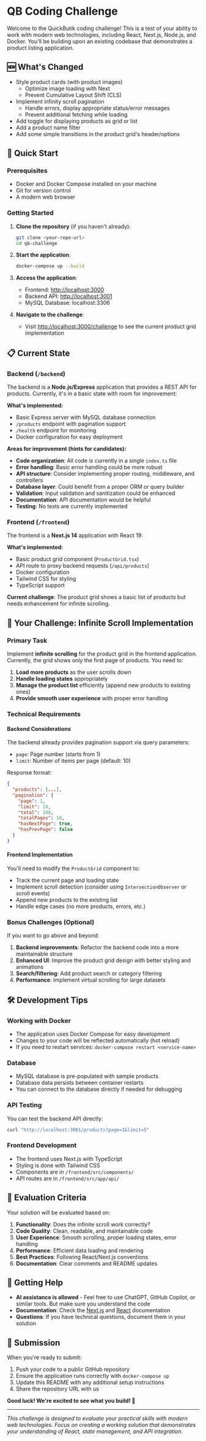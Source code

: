 # QB Coding Challenge

Welcome to the QuickButik coding challenge! This is a test of your ability to work with modern web technologies, including React, Next.js, Node.js, and Docker. You'll be building upon an existing codebase that demonstrates a product listing application.

## 🆕 What's Changed
- Style product cards (with product images)
  - Optimize image loading with Next
  - Prevent Cumulative Layout Shift (CLS)
- Implement infinity scroll pagination
  - Handle errors, display appropriate status/error messages
  - Prevent additional fetching while loading 
- Add toggle for displaying products as grid or list
- Add a product name filter
- Add some simple transitions in the product grid's header/options

## 🚀 Quick Start

### Prerequisites
- Docker and Docker Compose installed on your machine
- Git for version control
- A modern web browser

### Getting Started

1. **Clone the repository** (if you haven't already):
   ```bash
   git clone <your-repo-url>
   cd qb-challenge
   ```

2. **Start the application**:
   ```bash
   docker-compose up --build
   ```

3. **Access the application**:
   - Frontend: [http://localhost:3000](http://localhost:3000)
   - Backend API: [http://localhost:3001](http://localhost:3001)
   - MySQL Database: localhost:3306

4. **Navigate to the challenge**:
   - Visit [http://localhost:3000/challenge](http://localhost:3000/challenge) to see the current product grid implementation

## 📋 Current State

### Backend (`/backend`)
The backend is a **Node.js/Express** application that provides a REST API for products. Currently, it's in a basic state with room for improvement:

**What's implemented:**
- Basic Express server with MySQL database connection
- `/products` endpoint with pagination support
- `/health` endpoint for monitoring
- Docker configuration for easy deployment

**Areas for improvement (hints for candidates):**
- **Code organization**: All code is currently in a single `index.ts` file
- **Error handling**: Basic error handling could be more robust
- **API structure**: Consider implementing proper routing, middleware, and controllers
- **Database layer**: Could benefit from a proper ORM or query builder
- **Validation**: Input validation and sanitization could be enhanced
- **Documentation**: API documentation would be helpful
- **Testing**: No tests are currently implemented

### Frontend (`/frontend`)
The frontend is a **Next.js 14** application with React 19:

**What's implemented:**
- Basic product grid component (`ProductGrid.tsx`)
- API route to proxy backend requests (`/api/products`)
- Docker configuration
- Tailwind CSS for styling
- TypeScript support

**Current challenge**: The product grid shows a basic list of products but needs enhancement for infinite scrolling.

## 🎯 Your Challenge: Infinite Scroll Implementation

### Primary Task
Implement **infinite scrolling** for the product grid in the frontend application. Currently, the grid shows only the first page of products. You need to:

1. **Load more products** as the user scrolls down
2. **Handle loading states** appropriately
3. **Manage the product list** efficiently (append new products to existing ones)
4. **Provide smooth user experience** with proper error handling

### Technical Requirements

#### Backend Considerations
The backend already provides pagination support via query parameters:
- `page`: Page number (starts from 1)
- `limit`: Number of items per page (default: 10)

Response format:
```json
{
  "products": [...],
  "pagination": {
    "page": 1,
    "limit": 10,
    "total": 100,
    "totalPages": 10,
    "hasNextPage": true,
    "hasPrevPage": false
  }
}
```

#### Frontend Implementation
You'll need to modify the `ProductGrid` component to:
- Track the current page and loading state
- Implement scroll detection (consider using `IntersectionObserver` or scroll events)
- Append new products to the existing list
- Handle edge cases (no more products, errors, etc.)

### Bonus Challenges (Optional)
If you want to go above and beyond:

1. **Backend improvements**: Refactor the backend code into a more maintainable structure
2. **Enhanced UI**: Improve the product grid design with better styling and animations
3. **Search/filtering**: Add product search or category filtering
4. **Performance**: Implement virtual scrolling for large datasets

## 🛠 Development Tips

### Working with Docker
- The application uses Docker Compose for easy development
- Changes to your code will be reflected automatically (hot reload)
- If you need to restart services: `docker-compose restart <service-name>`

### Database
- MySQL database is pre-populated with sample products
- Database data persists between container restarts
- You can connect to the database directly if needed for debugging

### API Testing
You can test the backend API directly:
```bash
curl "http://localhost:3001/products?page=1&limit=5"
```

### Frontend Development
- The frontend uses Next.js with TypeScript
- Styling is done with Tailwind CSS
- Components are in `/frontend/src/components/`
- API routes are in `/frontend/src/app/api/`

## 📝 Evaluation Criteria

Your solution will be evaluated based on:

1. **Functionality**: Does the infinite scroll work correctly?
2. **Code Quality**: Clean, readable, and maintainable code
3. **User Experience**: Smooth scrolling, proper loading states, error handling
4. **Performance**: Efficient data loading and rendering
5. **Best Practices**: Following React/Next.js conventions
6. **Documentation**: Clear comments and README updates

## 🎉 Getting Help

- **AI assistance is allowed** - Feel free to use ChatGPT, GitHub Copilot, or similar tools. But make sure you understand the code
- **Documentation**: Check the [Next.js](https://nextjs.org/docs) and [React](https://react.dev) documentation
- **Questions**: If you have technical questions, document them in your solution

## 🚀 Submission

When you're ready to submit:
1. Push your code to a public GitHub repository
2. Ensure the application runs correctly with `docker-compose up`
3. Update this README with any additional setup instructions
4. Share the repository URL with us

**Good luck! We're excited to see what you build! 🚀**

---

*This challenge is designed to evaluate your practical skills with modern web technologies. Focus on creating a working solution that demonstrates your understanding of React, state management, and API integration.*

